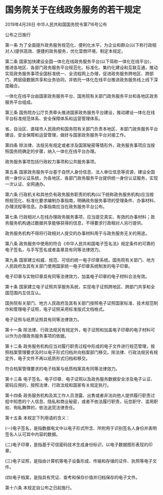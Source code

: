 # 国务院关于在线政务服务的若干规定

2019年4月26日 中华人民共和国国务院令第716号公布

公布之日施行

<!-- INFO END -->

第一条 为了全面提升政务服务规范化、便利化水平，为企业和群众(以下称行政相对人)提供高效、便捷的政务服务，优化营商环境，制定本规定。

第二条 国家加快建设全国一体化在线政务服务平台(以下简称一体化在线平台)，推进各地区、各部门政务服务平台规范化、标准化、集约化建设和互联互通，推动实现政务服务事项全国标准统一、全流程网上办理，促进政务服务跨地区、跨部门、跨层级数据共享和业务协同，并依托一体化在线平台推进政务服务线上线下深度融合。

一体化在线平台由国家政务服务平台、国务院有关部门政务服务平台和各地区政务服务平台组成。

第三条 国务院办公厅负责牵头推进国家政务服务平台建设，推动建设一体化在线平台标准规范体系、安全保障体系和运营管理体系。

省、自治区、直辖市人民政府和国务院有关部门负责本地区、本部门政务服务平台建设、安全保障和运营管理，做好与国家政务服务平台对接工作。

第四条 除法律、法规另有规定或者涉及国家秘密等情形外，政务服务事项应当按照国务院确定的步骤，纳入一体化在线平台办理。

政务服务事项包括行政权力事项和公共服务事项。

第五条 国家政务服务平台基于自然人身份信息、法人单位信息等资源，建设全国统一身份认证系统，为各地区、各部门政务服务平台提供统一身份认证服务，实现一次认证、全网通办。

第六条 行政机关和其他负有政务服务职责的机构(以下统称政务服务机构)应当按照规范化、标准化要求编制办事指南，明确政务服务事项的受理条件、办事材料、办理流程等信息。办事指南应当在政务服务平台公布。

第七条 行政相对人在线办理政务服务事项，应当提交真实、有效的办事材料；政务服务机构通过数据共享能够获得的信息，不得要求行政相对人另行提供。

政务服务机构不得将行政相对人提交的办事材料用于与政务服务无关的用途。

第八条 政务服务中使用的符合《中华人民共和国电子签名法》规定条件的可靠的电子签名，与手写签名或者盖章具有同等法律效力。

第九条 国家建立权威、规范、可信的统一电子印章系统。国务院有关部门、地方人民政府及其有关部门使用国家统一电子印章系统制发的电子印章。

电子印章与实物印章具有同等法律效力，加盖电子印章的电子材料合法有效。

第十条 国家建立电子证照共享服务系统，实现电子证照跨地区、跨部门共享和全国范围内互信互认。

国务院有关部门、地方人民政府及其有关部门按照电子证照国家标准、技术规范制作和管理电子证照，电子证照采用标准版式文档格式。

电子证照与纸质证照具有同等法律效力。

第十一条 除法律、行政法规另有规定外，电子证照和加盖电子印章的电子材料可以作为办理政务服务事项的依据。

第十二条 政务服务机构应当对履行职责过程中形成的电子文件进行规范管理，按照档案管理要求及时以电子形式归档并向档案部门移交。除法律、行政法规另有规定外，电子文件不再以纸质形式归档和移交。

符合档案管理要求的电子档案与纸质档案具有同等法律效力。

第十三条 电子签名、电子印章、电子证照以及政务服务数据安全涉及电子认证、密码应用的，按照法律、行政法规和国家有关规定执行。

第十四条 政务服务机构及其工作人员泄露、出售或者非法向他人提供履行职责过程中知悉的个人信息、隐私和商业秘密，或者不依法履行职责，玩忽职守、滥用职权、徇私舞弊的，依法追究法律责任。

第十五条 本规定下列用语的含义：

(一)电子签名，是指数据电文中以电子形式所含、所附用于识别签名人身份并表明签名人认可其中内容的数据。

(二)电子印章，是指基于可信密码技术生成身份标识，以电子数据图形表现的印章。

(三)电子证照，是指由计算机等电子设备形成、传输和存储的证件、执照等电子文件。

(四)电子档案，是指具有凭证、查考和保存价值并归档保存的电子文件。

第十六条 本规定自公布之日起施行。

